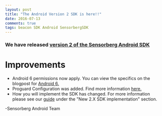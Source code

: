 ```yaml
---
layout: post
title: "The Android Version 2 SDK is here!!"
date: 2016-07-13
comments: true
tags: beacon SDK Android SensorbergSDK
---
```

  
### We have released [version 2 of the Sensorberg Android SDK](https://github.com/sensorberg-dev/android-sdk)  

# Improvements
- Android 6 permissions now apply.  You can view the specifics on the blogpost for [Android 6.](https://developer.sensorberg.com/2016/07/Be-Ready-For-Android6-Permissions/)
- Proguard Configuration was added. Find more information [here.](https://developer.sensorberg.com/2016/07/Proguard-support-for-Android-SDK/)
- How you will implement the SDK has changed. For more information please see our [guide](http://sensorberg-dev.github.io/android/) under the "New 2.X SDK implementation" section. 

-Sensorberg Android Team